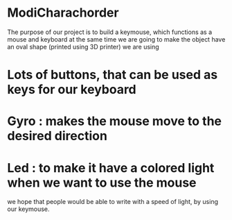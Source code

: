 # ModiCharachorder
The purpose of our project is to build a keymouse, which functions as a mouse and keyboard at the same time
we are going to make the object have an oval shape (printed using 3D printer)
we are using 
# Lots of buttons, that can be used as keys for our keyboard 
# Gyro : makes the mouse move to the desired direction
# Led : to make it have a colored light when we want to use the mouse

we hope that people would be able to write with a speed of light, by using our keymouse.

